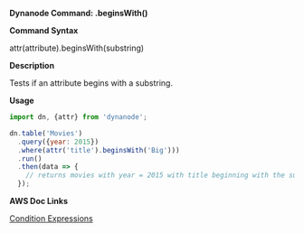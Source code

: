 **Dynanode Command: .beginsWith()**

**Command Syntax**

attr(attribute).beginsWith(substring)

**Description**

Tests if an attribute begins with a substring.

**Usage**

```javascript
import dn, {attr} from 'dynanode';

dn.table('Movies')
  .query({year: 2015})
  .where(attr('title').beginsWith('Big')))
  .run()
  .then(data => {
    // returns movies with year = 2015 with title beginning with the substring 'Big'
  });
```

**AWS Doc Links**

[Condition Expressions](http://docs.aws.amazon.com/amazondynamodb/latest/developerguide/Expressions.SpecifyingConditions.html)